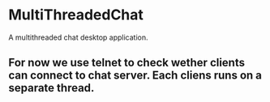 # MultiThreadedChat
A multithreaded chat desktop application.

## For now we use telnet to check wether clients can connect to chat server. Each cliens runs on a separate thread. 
